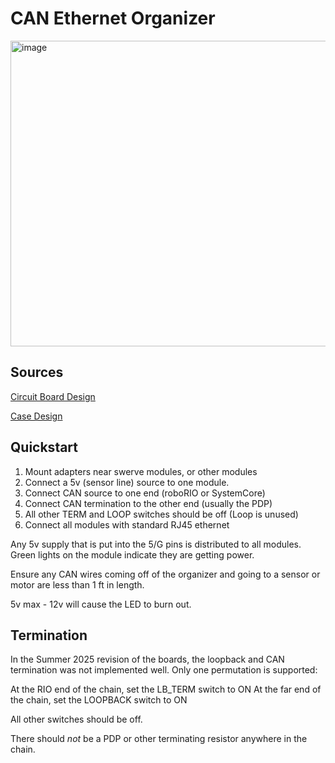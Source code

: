 # CAN Ethernet Organizer

<img width="765" height="489" alt="image" src="https://github.com/user-attachments/assets/f6c0bc85-7c23-4923-9acc-24b0a2665dd8" />

## Sources 

[Circuit Board Design](https://easyeda.com/editor#project_id=c0b92af93ce74d5ca46f8dad5e09f08a)

[Case Design](https://cad.onshape.com/documents/a56cdedbed96c5c3cf9e883b/w/beced8c700cd4dec7f4b0609/e/cf17f949576d780bc52e495e?renderMode=0&uiState=68a6605f6cbc22313f9dbde9)

## Quickstart

1. Mount adapters near swerve modules, or other modules
2. Connect a 5v (sensor line) source to one module.
3. Connect CAN source to one end (roboRIO or SystemCore)
4. Connect CAN termination to the other end (usually the PDP)
5. All other TERM and LOOP switches should be off (Loop is unused)
6. Connect all modules with standard RJ45 ethernet

Any 5v supply that is put into the 5/G pins is distributed to all modules. Green lights on the module indicate they are getting power.

Ensure any CAN wires coming off of the organizer and going to a sensor or motor are less than 1 ft in length.

5v max - 12v will cause the LED to burn out.

## Termination

In the Summer 2025 revision of the boards, the loopback and CAN termination was not implemented well. Only one permutation is supported:

At the RIO end of the chain, set the LB_TERM switch to ON
At the far end of the chain, set the LOOPBACK switch to ON

All other switches should be off.

There should _not_ be a PDP or other terminating resistor anywhere in the chain.
